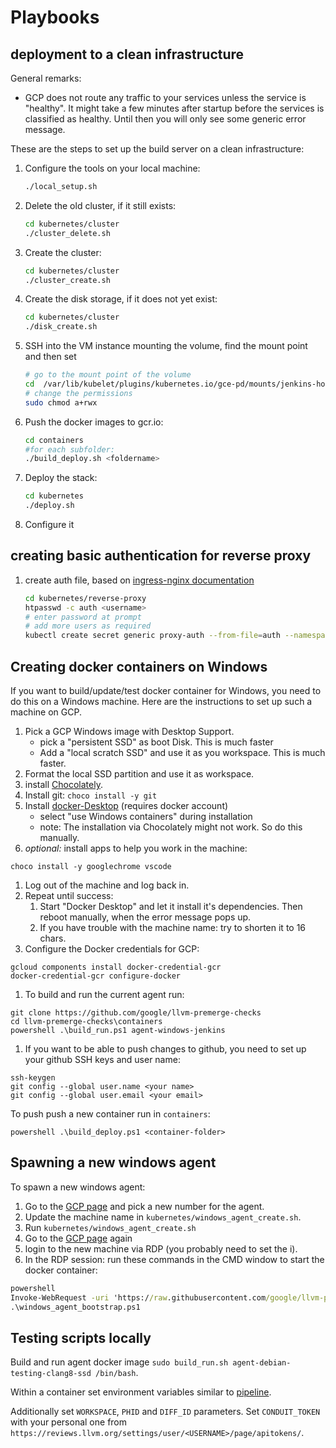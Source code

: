 # Playbooks


## deployment to a clean infrastructure

General remarks:
* GCP does not route any traffic to your services unless the service is "healthy". It might take a few minutes after startup before the services is classified as healthy. Until then you will only see some generic error message.

These are the steps to set up the build server on a clean infrastructure:
1. Configure the tools on your local machine:
    ```bash
    ./local_setup.sh
    ```
1. Delete the old cluster, if it still exists:
    ```bash
    cd kubernetes/cluster
    ./cluster_delete.sh
    ```
1. Create the cluster:
    ```bash
    cd kubernetes/cluster
    ./cluster_create.sh
    ```
1. Create the disk storage, if it does not yet exist:
    ```bash
    cd kubernetes/cluster
    ./disk_create.sh
    ```
1. SSH into the VM instance mounting the volume, find the mount point and then set
    ```bash
    # go to the mount point of the volume
    cd  /var/lib/kubelet/plugins/kubernetes.io/gce-pd/mounts/jenkins-home
    # change the permissions
    sudo chmod a+rwx
    ```
1. Push the docker images to gcr.io:
    ```bash
    cd containers
    #for each subfolder:
    ./build_deploy.sh <foldername>
    ```
1. Deploy the stack:
    ```bash
    cd kubernetes
    ./deploy.sh
    ```
1. Configure it

## creating basic authentication for reverse proxy

1. create auth file, based on [ingress-nginx documentation](https://github.com/kubernetes/ingress-nginx/tree/master/docs/examples/auth/basic)
    ```bash
    cd kubernetes/reverse-proxy
    htpasswd -c auth <username>
    # enter password at prompt
    # add more users as required
    kubectl create secret generic proxy-auth --from-file=auth --namespace=jenkins
    ```

## Creating docker containers on Windows

If you want to build/update/test docker container for Windows, you need to do this on a Windows machine. Here are the instructions to set up such a machine on GCP.

1. Pick a GCP Windows image with Desktop Support.
    * pick a "persistent SSD" as boot Disk. This is much faster
    * Add a "local scratch SSD" and use it as you workspace. This is much faster.
1. Format the local SSD partition and use it as workspace.
1. install [Chocolately](https://chocolatey.org/docs/installation).
1. Install git: `choco install -y git`
1. Install [docker-Desktop](https://docs.docker.com/docker-for-windows/install/) (requires docker account)
    * select "use Windows containers" during installation
    * note: The installation via Chocolately might not work. So do this manually.
1. *optional:* install apps to help you work in the machine:
```
choco install -y googlechrome vscode
```
1. Log out of the machine and log back in.
1. Repeat until success:
    1. Start "Docker Desktop" and let it install it's dependencies. 
    Then reboot manually, when the error message pops up.
    1. If you have trouble with the machine name: try to shorten it to 16 chars.
1. Configure the Docker credentials for GCP:
```
gcloud components install docker-credential-gcr
docker-credential-gcr configure-docker
```
1. To build and run the current agent run:
```
git clone https://github.com/google/llvm-premerge-checks
cd llvm-premerge-checks\containers
powershell .\build_run.ps1 agent-windows-jenkins
```
1. If you want to be able to push changes to github, you need to set up your github SSH keys and user name:
```
ssh-keygen
git config --global user.name <your name>
git config --global user.email <your email>
```

To push push a new container run in `containers`:
```
powershell .\build_deploy.ps1 <container-folder>
```

## Spawning a new windows agent

To spawn a new windows agent:

1. Go to the [GCP page](https://pantheon.corp.google.com/compute/instances?project=llvm-premerge-checks&instancessize=50) and pick a new number for the agent.
1. Update the machine name in `kubernetes/windows_agent_create.sh`.
1. Run `kubernetes/windows_agent_create.sh`
1. Go to the [GCP page](https://pantheon.corp.google.com/compute/instances?project=llvm-premerge-checks&instancessize=50) again 
1. login to the new machine via RDP (you probably need to set the i).
1. In the RDP session: run these commands in the CMD window to start the docker container:
```cmd
powershell 
Invoke-WebRequest -uri 'https://raw.githubusercontent.com/google/llvm-premerge-checks/master/kubernetes/windows_agent_bootstrap.ps1' -OutFile windows_agent_bootstrap.ps1
.\windows_agent_bootstrap.ps1
```

## Testing scripts locally

Build and run agent docker image `sudo build_run.sh agent-debian-testing-clang8-ssd /bin/bash`.

Within a container set environment variables similar to [pipeline](https://github.com/google/llvm-premerge-checks/blob/master/Jenkins/Phabricator-pipeline/Jenkinsfile).

Additionally set `WORKSPACE`, `PHID` and `DIFF_ID` parameters. Set `CONDUIT_TOKEN` with your personal one from `https://reviews.llvm.org/settings/user/<USERNAME>/page/apitokens/`.